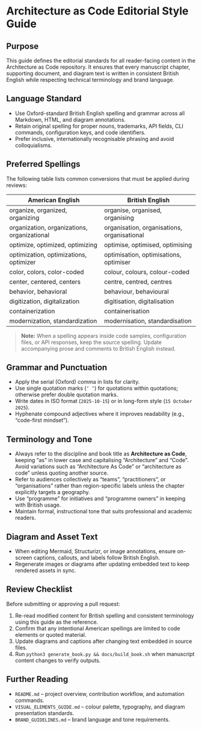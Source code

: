 # Architecture as Code Editorial Style Guide

## Purpose
This guide defines the editorial standards for all reader-facing content in the Architecture as Code repository. It ensures that every manuscript chapter, supporting document, and diagram text is written in consistent British English while respecting technical terminology and brand language.

## Language Standard
- Use Oxford-standard British English spelling and grammar across all Markdown, HTML, and diagram annotations.
- Retain original spelling for proper nouns, trademarks, API fields, CLI commands, configuration keys, and code identifiers.
- Prefer inclusive, internationally recognisable phrasing and avoid colloquialisms.

## Preferred Spellings
The following table lists common conversions that must be applied during reviews:

| American English | British English |
| ---------------- | --------------- |
| organize, organized, organizing | organise, organised, organising |
| organization, organizations, organizational | organisation, organisations, organisational |
| optimize, optimized, optimizing | optimise, optimised, optimising |
| optimization, optimizations, optimizer | optimisation, optimisations, optimiser |
| color, colors, color-coded | colour, colours, colour-coded |
| center, centered, centers | centre, centred, centres |
| behavior, behavioral | behaviour, behavioural |
| digitization, digitalization | digitisation, digitalisation |
| containerization | containerisation |
| modernization, standardization | modernisation, standardisation |

> **Note:** When a spelling appears inside code samples, configuration files, or API responses, keep the source spelling. Update accompanying prose and comments to British English instead.

## Grammar and Punctuation
- Apply the serial (Oxford) comma in lists for clarity.
- Use single quotation marks (`‘ ’`) for quotations within quotations; otherwise prefer double quotation marks.
- Write dates in ISO format (`2025-10-15`) or in long-form style (`15 October 2025`).
- Hyphenate compound adjectives where it improves readability (e.g., “code-first mindset”).

## Terminology and Tone
- Always refer to the discipline and book title as **Architecture as Code**, keeping “as” in lower case and capitalising “Architecture” and “Code”. Avoid variations such as “Architecture As Code” or “architecture as code” unless quoting another source.
- Refer to audiences collectively as “teams”, “practitioners”, or “organisations” rather than region-specific labels unless the chapter explicitly targets a geography.
- Use “programme” for initiatives and “programme owners” in keeping with British usage.
- Maintain formal, instructional tone that suits professional and academic readers.

## Diagram and Asset Text
- When editing Mermaid, Structurizr, or image annotations, ensure on-screen captions, callouts, and labels follow British English.
- Regenerate images or diagrams after updating embedded text to keep rendered assets in sync.

## Review Checklist
Before submitting or approving a pull request:
1. Re-read modified content for British spelling and consistent terminology using this guide as the reference.
2. Confirm that any intentional American spellings are limited to code elements or quoted material.
3. Update diagrams and captions after changing text embedded in source files.
4. Run `python3 generate_book.py && docs/build_book.sh` when manuscript content changes to verify outputs.

## Further Reading
- `README.md` – project overview, contribution workflow, and automation commands.
- `VISUAL_ELEMENTS_GUIDE.md` – colour palette, typography, and diagram presentation standards.
- `BRAND_GUIDELINES.md` – brand language and tone requirements.
